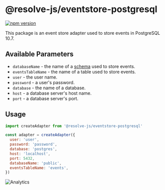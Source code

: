 # **@resolve-js/eventstore-postgresql**

[![npm version](https://badge.fury.io/js/%40resolve-js%2Feventstore-postgresql.svg)](https://badge.fury.io/js/%40resolve-js%2Feventstore-postgresql)

This package is an event store adapter used to store events in PostgreSQL 10.7.

## Available Parameters

- `databaseName` - the name of a [schema](https://www.postgresql.org/docs/10/ddl-schemas.html) used to store events.
- `eventsTableName` - the name of a table used to store events.
- `user` - the user name.
- `password` - a user's password.
- `database` - the name of a database.
- `host` - a database server's host name.
- `port` - a database server's port.

## Usage

```js
import createAdapter from '@resolve-js/eventstore-postgresql'

const adapter = createAdapter({
  user: 'user',
  password: 'password',
  database: 'postgres',
  host: 'localhost',
  port: 5432,
  databaseName: 'public',
  eventsTableName: 'events',
})
```

![Analytics](https://ga-beacon.appspot.com/UA-118635726-1/packages-@resolve-js/eventstore-postgresql-readme?pixel)
